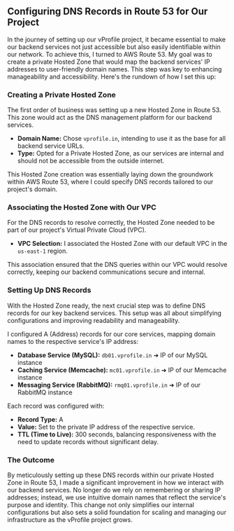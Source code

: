 ## Configuring DNS Records in Route 53 for Our Project

In the journey of setting up our vProfile project, it became essential to make our backend services not just accessible but also easily identifiable within our network. To achieve this, I turned to AWS Route 53. My goal was to create a private Hosted Zone that would map the backend services' IP addresses to user-friendly domain names. This step was key to enhancing manageability and accessibility. Here's the rundown of how I set this up:

### Creating a Private Hosted Zone

The first order of business was setting up a new Hosted Zone in Route 53. This zone would act as the DNS management platform for our backend services.

- **Domain Name:** Chose `vprofile.in`, intending to use it as the base for all backend service URLs.
- **Type:** Opted for a Private Hosted Zone, as our services are internal and should not be accessible from the outside internet.
  
This Hosted Zone creation was essentially laying down the groundwork within AWS Route 53, where I could specify DNS records tailored to our project's domain.

### Associating the Hosted Zone with Our VPC

For the DNS records to resolve correctly, the Hosted Zone needed to be part of our project's Virtual Private Cloud (VPC).

- **VPC Selection:** I associated the Hosted Zone with our default VPC in the `us-east-1` region.

This association ensured that the DNS queries within our VPC would resolve correctly, keeping our backend communications secure and internal.

### Setting Up DNS Records

With the Hosted Zone ready, the next crucial step was to define DNS records for our key backend services. This setup was all about simplifying configurations and improving readability and manageability.

I configured A (Address) records for our core services, mapping domain names to the respective service's IP address:

- **Database Service (MySQL):** `db01.vprofile.in` ➜ IP of our MySQL instance
- **Caching Service (Memcache):** `mc01.vprofile.in` ➜ IP of our Memcache instance
- **Messaging Service (RabbitMQ):** `rmq01.vprofile.in` ➜ IP of our RabbitMQ instance

Each record was configured with:
- **Record Type:** A
- **Value:** Set to the private IP address of the respective service.
- **TTL (Time to Live):** 300 seconds, balancing responsiveness with the need to update records without significant delay.

### The Outcome

By meticulously setting up these DNS records within our private Hosted Zone in Route 53, I made a significant improvement in how we interact with our backend services. No longer do we rely on remembering or sharing IP addresses; instead, we use intuitive domain names that reflect the service's purpose and identity. This change not only simplifies our internal configurations but also sets a solid foundation for scaling and managing our infrastructure as the vProfile project grows.